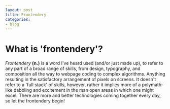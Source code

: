 ```yaml
---
layout: post
title: Frontendery
categories:
- blog
---
```


# What is 'frontendery'?

 *Frontendery* __(n.)__ is a word I've heard used (and/or just made up), to refer to any part of a broad range of skills, from design, typography, and composition all the way to webpage coding to complex algorithms. Anything resulting in the satisfactory arrangement of pixels on screens. It doesn't refer to a 'full stack' of skills, however, rather it implies more of a polymath-like dabbling and excitement in the man open areas in which one might excel. There are more and better technologies coming together every day, so let the frontendery begin!